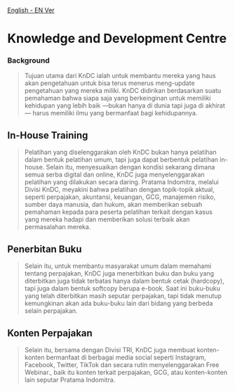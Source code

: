 [English - EN Ver](/KnDC-EN.md)
# Knowledge and Development Centre
### Background
> Tujuan utama dari KnDC ialah untuk membantu mereka yang haus akan pengetahuan untuk bisa terus menerus meng-update pengetahuan yang mereka miliki. KnDC didirikan berdasarkan suatu pemahaman bahwa siapa saja yang berkeinginan untuk memiliki kehidupan yang lebih baik —bukan hanya di dunia tapi juga di akhirat— harus memiliki ilmu yang bermanfaat bagi kehidupannya.  

## In-House Training
> Pelatihan yang diselenggarakan oleh KnDC bukan hanya pelatihan dalam bentuk pelatihan umum, tapi juga dapat berbentuk pelatihan in-house. Selain itu, menyesuaikan dengan kondisi sekarang dimana semua serba digital dan online, KnDC juga menyelenggarakan pelatihan yang dilakukan secara daring. Pratama Indomitra, melalui Divisi KnDC, meyakini bahwa pelatihan dengan topik-topik aktual, seperti perpajakan, akuntansi, keuangan, GCG, manajemen risiko, sumber daya manusia, dan hukum, akan memberikan sebuah pemahaman kepada para peserta pelatihan terkait dengan kasus yang mereka hadapi dan memberikan solusi terbaik akan permasalahan mereka. 
## Penerbitan Buku
> Selain itu, untuk membantu masyarakat umum dalam memahami tentang perpajakan, KnDC juga menerbitkan buku dan buku yang diterbitkan juga tidak terbatas hanya dalam bentuk cetak (hardcopy), tapi juga dalam bentuk softcopy berupa e-book. Saat ini buku-buku yang telah diterbitkan masih seputar perpajakan, tapi tidak menutup kemungkinan akan ada buku-buku lain dari bidang yang berbeda selain perpajakan.
## Konten Perpajakan
> Selain itu, bersama dengan Divisi TRI, KnDC juga membuat konten-konten bermanfaat di berbagai media social seperti Instagram, Facebook, Twitter, TikTok dan secara rutin menyelenggarakan Free Webinar., baik itu konten terkait perpajakan, GCG, atau konten-konten lain seputar Pratama Indomitra.